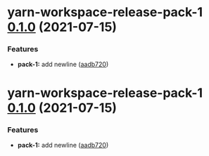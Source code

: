 # yarn-workspace-release-pack-1 [0.1.0](https://github.com/olegshilov/yarn-workspace-release-test/compare/yarn-workspace-release-pack-1@0.0.1...yarn-workspace-release-pack-1@0.1.0) (2021-07-15)


### Features

* **pack-1:** add newline ([aadb720](https://github.com/olegshilov/yarn-workspace-release-test/commit/aadb720e4ef6235dae311f0ba4e3c4cb811c07f9))

# yarn-workspace-release-pack-1 [0.1.0](https://github.com/olegshilov/yarn-workspace-release-test/compare/yarn-workspace-release-pack-1@0.0.1...yarn-workspace-release-pack-1@0.1.0) (2021-07-15)


### Features

* **pack-1:** add newline ([aadb720](https://github.com/olegshilov/yarn-workspace-release-test/commit/aadb720e4ef6235dae311f0ba4e3c4cb811c07f9))
